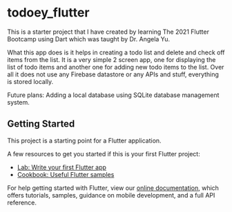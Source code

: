 # todoey_flutter

This is a starter project that I have created by learning The 2021 Flutter Bootcamp using Dart which was taught by Dr. Angela Yu. 

What this app does is it helps in creating a todo list and delete and check off items from the list. It is a very simple 2 screen app, one for displaying the list of todo items and another one for adding new todo items to the list. Over all it does not use any Firebase datastore or any APIs and stuff, everything is stored locally.

Future plans: Adding a local database using SQLite database management system.

## Getting Started

This project is a starting point for a Flutter application.

A few resources to get you started if this is your first Flutter project:

- [Lab: Write your first Flutter app](https://flutter.dev/docs/get-started/codelab)
- [Cookbook: Useful Flutter samples](https://flutter.dev/docs/cookbook)

For help getting started with Flutter, view our
[online documentation](https://flutter.dev/docs), which offers tutorials,
samples, guidance on mobile development, and a full API reference.

